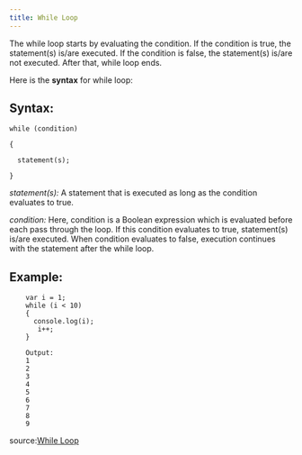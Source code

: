 ```yaml
---
title: While Loop
---
```

The while loop starts by evaluating the condition. If the condition is true, the statement(s) is/are executed. If the condition is false, the statement(s) is/are not executed. After that, while loop ends.

Here is the **syntax** for while loop:

## Syntax:

    while (condition)

    {

      statement(s);

    }

_statement(s):_ A statement that is executed as long as the condition evaluates to true.

_condition:_ Here, condition is a Boolean expression which is evaluated before each pass through the loop. If this condition evaluates to true, statement(s) is/are executed. When condition evaluates to false, execution continues with the statement after the while loop.

## Example:

        var i = 1;
        while (i < 10) 
        {
          console.log(i);
           i++;
        }

        Output:
        1 
        2 
        3 
        4
        5
        6
        7
        8
        9

source:<a href='https://developer.mozilla.org/en-US/docs/Web/JavaScript/Reference/Statements/while' target='_blank' rel='nofollow'>While Loop</a>
